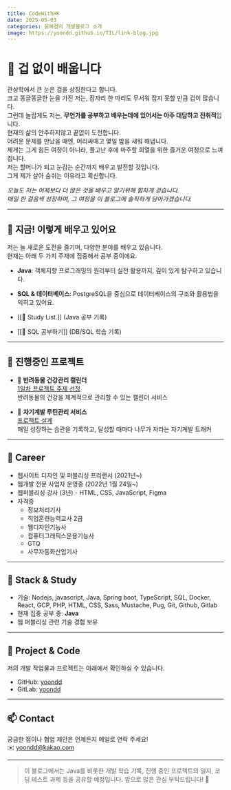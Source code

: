 ```yaml
---
title: CodeWithHK
date: 2025-05-03
categories: 윤혜경의 개발블로그 소개
image: https://yoondd.github.io/TIL/link-blog.jpg
---
```



# 👋 겁 없이 배웁니다

<!--img src="https://i.imgur.com/QXuj0ht.png" width="200" -->

관상학에서 큰 눈은 겁을 상징한다고 합니다.<br>
크고 똥글똥글한 눈을 가진 저는, 잠자리 한 마리도 무서워 잡지 못할 만큼 겁이 많습니다.<br>
그런데 놀랍게도 저는, **무언가를 공부하고 배우는데에 있어서는 아주 대담하고 진취적**입니다.<br>
현재의 삶의 안주하지않고 끝없이 도전합니다. <br>
어려운 문제를 만났을 때엔, 머리싸매고 몇일 밤을 새워 해냅니다. <br>
제게는 그게 힘든 여정이 아니라, 풀고난 후에 마주할 희열을 위한 즐거운 여정으로 느껴집니다.<br>
저는 할머니가 되고 눈감는 순간까지 배우고 발전할 것입니다.<br>
그게 제가 살아 숨쉬는 이유라고 확신합니다.<br>



*오늘도 저는 어제보다 더 많은 것을 배우고 알기위해 힘차게 걷습니다.<br>
매일 한 걸음씩 성장하며, 그 여정을 이 블로그에 솔직하게 담아가겠습니다.*

---

## 👣 지금! 이렇게 배우고 있어요

저는 늘 새로운 도전을 즐기며, 다양한 분야를 배우고 있습니다.  
현재는 아래 두 가지 주제에 집중해서 공부 중이에요.

- **Java**: 객체지향 프로그래밍의 원리부터 실전 활용까지, 깊이 있게 탐구하고 있습니다.
- **SQL & 데이터베이스**: PostgreSQL을 중심으로 데이터베이스의 구조와 활용법을 익히고 있어요.
    

- [[🌸 Study List.]] (Java 공부 기록)
- [[🐘 SQL 공부하기]] (DB/SQL 학습 기록)

---


## 🚀 진행중인 프로젝트

- 🐶 **반려동물 건강관리 캘린더**  
    [1일차 프로젝트 주제 선정](https://www.perplexity.ai/search/backend-java-spring-boot-front-62wx0xY5Q12Y9QbkKfrkQA#)  
    반려동물의 건강을 체계적으로 관리할 수 있는 캘린더 서비스
    
- 🌱 **자기계발 루틴관리 서비스**  
    [프로젝트 설계](https://www.perplexity.ai/search/backend-java-spring-boot-front-62wx0xY5Q12Y9QbkKfrkQA#)  
    매일 성장하는 습관을 기록하고, 달성할 때마다 나무가 자라는 자기계발 트래커


---


## 💼 Career

- 웹사이트 디자인 및 퍼블리싱 프리랜서 (2021년~)
- 웹개발 전문 사업자 운영중 (2022년 1월 24일~)
- 웹퍼블리싱 강사 (3년)  - HTML, CSS, JavaScript, Figma
- 자격증  
  - 정보처리기사  
  - 직업훈련능력교사 2급  
  - 웹디자인기능사  
  - 컴퓨터그래픽스운용기능사  
  - GTQ
  - 사무자동화산업기사

---

## 🔧 Stack & Study

- 기술: Nodejs, javascript, Java, Spring boot, TypeScript, SQL, Docker, React, GCP, PHP, HTML, CSS, Sass, Mustache, Pug, Git, Github, Gitlab
- 현재 집중 공부 중: **Java**  
- 웹 퍼블리싱 관련 기술 경험 보유

---

## 📂 Project & Code

저의 개발 작업물과 프로젝트는 아래에서 확인하실 수 있습니다.

- GitHub: [yoondd](https://github.com/yoondd)  
- GitLab: [yoondd](https://gitlab.com/yoondd)  

---

## 📫 Contact

궁금한 점이나 협업 제안은 언제든지 메일로 연락 주세요!  
✉️ yoondd@kakao.com

---

> 이 블로그에서는 Java를 비롯한 개발 학습 기록, 진행 중인 프로젝트의 일지, 코딩 테스트 과제 등을 공유할 예정입니다.  앞으로 많은 관심 부탁드립니다! 🙏
